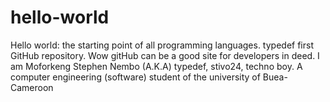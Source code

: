 # hello-world
Hello world: the starting point of all programming languages. typedef first GitHub repository.
Wow gitHub can be a good site for developers in deed.
I am Moforkeng Stephen Nembo (A.K.A) typedef, stivo24, techno boy. A computer engineering (software) student of the university of Buea-Cameroon
